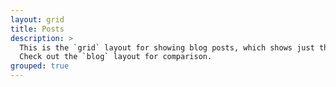 ```yaml
---
layout: grid
title: Posts
description: >
  This is the `grid` layout for showing blog posts, which shows just the title and groups them by year of publication.
  Check out the `blog` layout for comparison.
grouped: true
---
```

